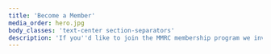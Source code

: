 ```yaml
---
title: 'Become a Member'
media_order: hero.jpg
body_classes: 'text-center section-separators'
description: 'If you''d like to join the MMRC membership program we invite you to fill in the following form and email it to [admin@mmrcwa.org.au](mailto:admin@mmrcwa.org.au)'
---
```



